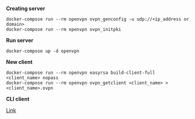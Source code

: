 
**Creating server**
```shell
docker-compose run --rm openvpn ovpn_genconfig -u udp://<ip_address or domain>
docker-compose run --rm openvpn ovpn_initpki
```

**Run server** 
```shell
docker-compose up -d openvpn
```

**New client**
```shell
docker-compose run --rm openvpn easyrsa build-client-full <client_name> nopass  
docker-compose run --rm openvpn ovpn_getclient <client_name> > <client_name>.ovpn  
```

**CLI client**

[Link](https://openvpn.net/vpn-server-resources/connecting-to-access-server-with-linux/)